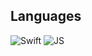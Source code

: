 ## Languages
  ![Swift](https://img.shields.io/badge/-Swift-FF4500) 
  ![JS](https://img.shields.io/badge/-JavaScript-FFA500)
